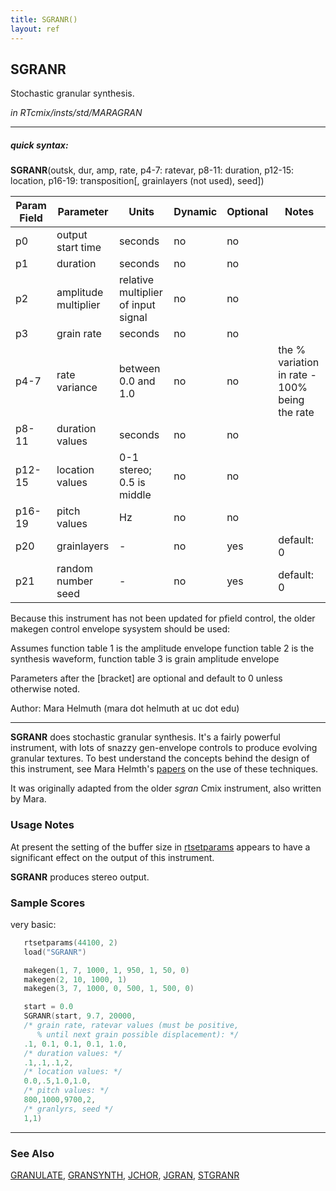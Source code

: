 ```yaml
---
title: SGRANR()
layout: ref
---
```


## SGRANR

Stochastic granular synthesis.

*in RTcmix/insts/std/MARAGRAN*  
  

-----

##### quick syntax:

**SGRANR**(outsk, dur, amp, rate, p4-7: ratevar, p8-11: duration,
p12-15: location, p16-19: transposition\[, grainlayers (not used),
seed\])


Param Field	| Parameter | Units | Dynamic | Optional | Notes
----------- | --------- | ----- | -------- | --------- | ---------
p0 | output start time | seconds | no | no | 
p1 | duration | seconds | no | no | 
p2 | amplitude multiplier | relative multiplier of input signal | no | no | 
p3 | grain rate | seconds | no | no | 
p4-7 | rate variance | between 0.0 and 1.0 | no | no |  the % variation in rate - 100% being the rate |
p8-11 | duration values | seconds | no | no | 
p12-15 | location values | 0-1 stereo; 0.5 is middle | no | no | 
p16-19 | pitch values | Hz | no | no | 
p20 | grainlayers |  -  | no | yes | default: 0 | 
p21 | random number seed |  -  | no | yes | default: 0 | 

   Because this instrument has not been updated for pfield control,
   the older makegen control envelope sysystem should be used:

   Assumes function table 1 is the amplitude envelope
   function table 2 is the synthesis waveform,
   function table 3 is grain amplitude envelope

   Parameters after the [bracket] are optional and default to 0 unless
   otherwise noted.

   Author: Mara Helmuth (mara dot helmuth at uc dot edu)

  

-----

  
**SGRANR** does stochastic granular synthesis. It's a fairly powerful
instrument, with lots of snazzy gen-envelope controls to produce
evolving granular textures. To best understand the concepts behind the
design of this instrument, see Mara Helmth's
[papers](https://ccm.uc.edu/music/cmt/events/computermusic/software) on
the use of these techniques.

It was originally adapted from the older *sgran* Cmix instrument, also
written by Mara.

### Usage Notes

At present the setting of the buffer size in
[rtsetparams](../scorefile/rtsetparams.html) appears to have a
significant effect on the output of this instrument.

**SGRANR** produces stereo output.

### Sample Scores

very basic:

```cpp
   rtsetparams(44100, 2)
   load("SGRANR")

   makegen(1, 7, 1000, 1, 950, 1, 50, 0)
   makegen(2, 10, 1000, 1)
   makegen(3, 7, 1000, 0, 500, 1, 500, 0)

   start = 0.0
   SGRANR(start, 9.7, 20000, 
   /* grain rate, ratevar values (must be positive, 
      % until next grain possible displacement): */
   .1, 0.1, 0.1, 0.1, 1.0,
   /* duration values: */
   .1,.1,.1,2, 
   /* location values: */
   0.0,.5,1.0,1.0, 
   /* pitch values: */
   800,1000,9700,2,
   /* granlyrs, seed */
   1,1)
```

  

-----

### See Also

[GRANULATE](GRANULATE.html), [GRANSYNTH](GRANSYNTH.html),
[JCHOR](JCHOR.html), [JGRAN](JGRAN.html), [STGRANR](STGRANR.html)
